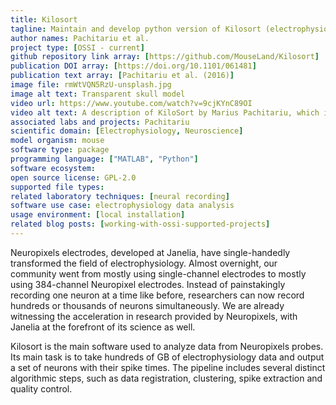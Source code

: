 ```yaml
---
title: Kilosort
tagline: Maintain and develop python version of Kilosort (electrophysiology data).
author names: Pachitariu et al.
project type: [OSSI - current]
github repository link array: [https://github.com/MouseLand/Kilosort]
publication DOI array: [https://doi.org/10.1101/061481]
publication text array: [Pachitariu et al. (2016)]
image file: rmWtVQN5RzU-unsplash.jpg
image alt text: Transparent skull model
video url: https://www.youtube.com/watch?v=9cjKYnC89OI
video alt text: A description of KiloSort by Marius Pachitariu, which is supported by the Open Science Software Initiative.
associated labs and projects: Pachitariu
scientific domain: [Electrophysiology, Neuroscience]
model organism: mouse
software type: package
programming language: ["MATLAB", "Python"]
software ecosystem:
open source license: GPL-2.0
supported file types:
related laboratory techniques: [neural recording]
software use case: electrophysiology data analysis
usage environment: [local installation]
related blog posts: [working-with-ossi-supported-projects]
---
```


Neuropixels electrodes, developed at Janelia, have single-handedly transformed the field of electrophysiology. Almost overnight, our community went from mostly using single-channel electrodes to mostly using 384-channel Neuropixel electrodes. Instead of painstakingly recording one neuron at a time like before, researchers can now record hundreds or thousands of neurons simultaneously. We are already witnessing the acceleration in research provided by Neuropixels, with Janelia at the forefront of its science as well.

Kilosort is the main software used to analyze data from Neuropixels probes. Its
main task is to take hundreds of GB of electrophysiology data and output a set of neurons with their spike times. The pipeline includes several distinct algorithmic steps, such as data registration, clustering, spike extraction and quality control.
